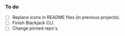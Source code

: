 ### To do
- [ ] Replace icons in README files (in previous projects).
- [ ] Finish Blackjack CLI.
- [ ] Change pinned repo's.